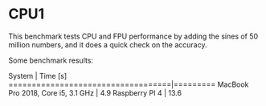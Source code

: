 # CPU1

This benchmark tests CPU and FPU performance by adding the sines of
50 million numbers, and it does a quick check on the accuracy.

Some benchmark results:

System                             | Time [s]
===================================|=========
MacBook Pro 2018, Core i5, 3.1 GHz |   4.9
Raspberry PI 4                     |  13.6



